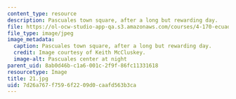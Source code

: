 ```yaml
---
content_type: resource
description: Pascuales town square, after a long but rewarding day.
file: https://ol-ocw-studio-app-qa.s3.amazonaws.com/courses/4-170-ecuador-workshop-fall-2006/7d26a767f7596f2209d0caafd563b3ca_21.jpg
file_type: image/jpeg
image_metadata:
  caption: Pascuales town square, after a long but rewarding day.
  credit: Image courtesy of Keith McCluskey.
  image-alt: Pascuales center at night
parent_uid: 8ab0d46b-c1a6-001c-2f9f-86fc11331618
resourcetype: Image
title: 21.jpg
uid: 7d26a767-f759-6f22-09d0-caafd563b3ca
---
```

